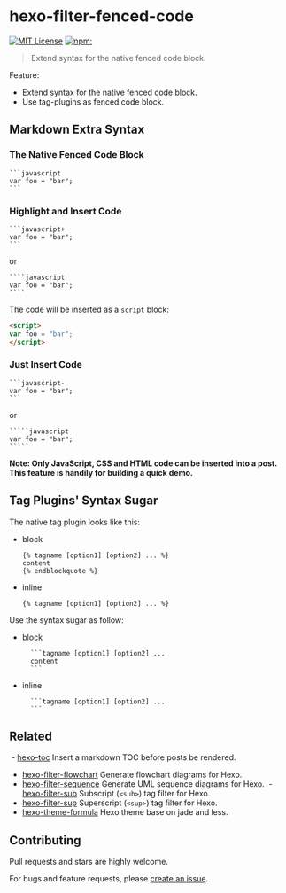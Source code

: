 # hexo-filter-fenced-code

[![MIT License](https://img.shields.io/badge/license-MIT_License-green.svg?style=flat-square)](https://github.com/bubkoo/hexo-filter-fenced-code/blob/master/LICENSE)
[![npm:](https://img.shields.io/npm/v/hexo-filter-fenced-code.svg?style=flat-square)](https://www.npmjs.com/packages/hexo-filter-fenced-code)

> Extend syntax for the native fenced code block.

Feature:

- Extend syntax for the native fenced code block.
- Use tag-plugins as fenced code block.

## Markdown Extra Syntax

### The Native Fenced Code Block

    ```javascript
    var foo = "bar";
    ```

### Highlight and Insert Code

    ```javascript+
    var foo = "bar";
    ```

or

    ````javascript
    var foo = "bar";
    ````




The code will be inserted as a `script` block:

```html
<script>
var foo = "bar";
</script>
```

### Just Insert Code

    ```javascript-
    var foo = "bar";
    ```

or

    `````javascript
    var foo = "bar";
    `````


**Note: Only JavaScript, CSS and HTML code can be inserted into a post. This feature is handily for building a quick demo.**


## Tag Plugins' Syntax Sugar

The native tag plugin looks like this:

- block

  ```swig
  {% tagname [option1] [option2] ... %}
  content
  {% endblockquote %}
  ```

- inline

  ```swig
  {% tagname [option1] [option2] ... %}
  ```
  
Use the syntax sugar as follow:

- block

        ```tagname [option1] [option2] ... 
        content
        ```


- inline

        ```tagname [option1] [option2] ...
        ```

## Related
    - [hexo-toc](https://github.com/bubkoo/hexo-toc) Insert a markdown TOC before posts be rendered. 
   - [hexo-filter-flowchart](https://github.com/bubkoo/hexo-filter-flowchart) Generate flowchart diagrams for Hexo. 
   - [hexo-filter-sequence](https://github.com/bubkoo/hexo-filter-sequence) Generate UML sequence diagrams for Hexo.
    - [hexo-filter-sub](https://github.com/bubkoo/hexo-filter-sub) Subscript (`<sub>`) tag filter for Hexo. 
   - [hexo-filter-sup](https://github.com/bubkoo/hexo-filter-sup) Superscript (`<sup>`) tag filter for Hexo. 
   - [hexo-theme-formula](https://github.com/bubkoo/hexo-theme-formula) Hexo theme base on jade and less. 

## Contributing

Pull requests and stars are highly welcome.

For bugs and feature requests, please [create an issue](https://github.com/bubkoo/hexo-filter-fenced-code/issues/new).
